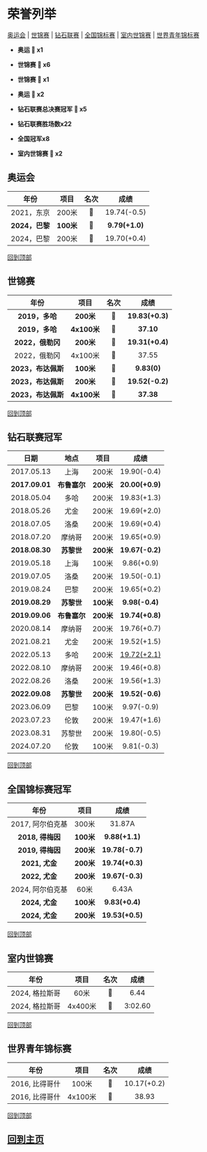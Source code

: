 # 荣誉列举

[奥运会](#奥运会) | [世锦赛](#世锦赛) | [钻石联赛](#钻石联赛冠军) | [全国锦标赛](#全国锦标赛冠军) | [室内世锦赛](#室内世锦赛) | [世界青年锦标赛](#世界青年锦标赛)

- **奥运 🥇 x1**

- **世锦赛 :1st_place_medal: x6**

- **世锦赛 :2nd_place_medal: x1**

- **奥运 :3rd_place_medal: x2**

- **钻石联赛总决赛冠军 :diamond_shape_with_a_dot_inside: x5**

- **钻石联赛胜场数x22**

- **全国冠军x8**

- **室内世锦赛 :2nd_place_medal: x2**

## 奥运会

|      年份      |   项目    |         名次          |      成绩      |
| :------------: | :-------: | :-------------------: | :------------: |
|   2021，东京   |   200米   |   :3rd_place_medal:   |  19.74(-0.5)   |
| **2024，巴黎** | **100米** | **:1st_place_medal:** | **9.79(+1.0)** |
|   2024，巴黎   |   200米   |   :3rd_place_medal:   |  19.70(+0.4)   |

[回到顶部](#荣誉列举)

## 世锦赛

|        年份        |    项目     |         名次          |      成绩       |
| :----------------: | :---------: | :-------------------: | :-------------: |
|   **2019，多哈**   |  **200米**  | **:1st_place_medal:** | **19.83(+0.3)** |
|   **2019，多哈**   | **4x100米** | **:1st_place_medal:** |    **37.10**    |
|  **2022，俄勒冈**  |  **200米**  | **:1st_place_medal:** | **19.31(+0.4)** |
|    2022，俄勒冈    |   4x100米   |   :2nd_place_medal:   |      37.55      |
| **2023，布达佩斯** |  **100米**  | **:1st_place_medal:** |   **9.83(0)**   |
| **2023，布达佩斯** |  **200米**  | **:1st_place_medal:** | **19.52(-0.2)** |
| **2023，布达佩斯** | **4x100米** | **:1st_place_medal:** |    **37.38**    |

[回到顶部](#荣誉列举)

## 钻石联赛冠军

|      日期      |     地点     |   项目    |        成绩        |
| :------------: | :----------: | :-------: | :----------------: |
|   2017.05.13   |     上海     |   200米   |    19.90(-0.4)     |
| **2017.09.01** | **布鲁塞尔** | **200米** |  **20.00(+0.9)**   |
|   2018.05.04   |     多哈     |   200米   |    19.83(+1.3)     |
|   2018.05.26   |     尤金     |   200米   |    19.69(+2.0)     |
|   2018.07.05   |     洛桑     |   200米   |    19.69(+0.4)     |
|   2018.07.20   |    摩纳哥    |   200米   |    19.65(+0.9)     |
| **2018.08.30** |  **苏黎世**  | **200米** |  **19.67(-0.2)**   |
|   2019.05.18   |     上海     |   100米   |     9.86(+0.9)     |
|   2019.07.05   |     洛桑     |   200米   |    19.50(-0.1)     |
|   2019.08.24   |     巴黎     |   200米   |    19.65(+0.2)     |
| **2019.08.29** |  **苏黎世**  | **100米** |   **9.98(-0.4)**   |
| **2019.09.06** | **布鲁塞尔** | **200米** |  **19.74(+0.8)**   |
|   2020.08.14   |    摩纳哥    |   200米   |    19.76(+0.7)     |
|   2021.08.21   |     尤金     |   200米   |    19.52(+1.5)     |
|   2022.05.13   |     多哈     |   200米   | <u>19.72(+2.1)</u> |
|   2022.08.10   |    摩纳哥    |   200米   |    19.46(+0.8)     |
|   2022.08.26   |     洛桑     |   200米   |    19.56(+1.3)     |
| **2022.09.08** |  **苏黎世**  | **200米** |  **19.52(-0.6)**   |
|   2023.06.09   |     巴黎     |   100米   |     9.97(-0.9)     |
|   2023.07.23   |     伦敦     |   200米   |    19.47(+1.6)     |
|   2023.08.31   |    苏黎世    |   200米   |    19.80(-0.5)     |
|   2024.07.20   |     伦敦     |   100米   |     9.81(-0.3)     |

[回到顶部](#荣誉列举)

## 全国锦标赛冠军

|       年份       |   项目    |      成绩       |
| :--------------: | :-------: | :-------------: |
| 2017, 阿尔伯克基 |   300米   |     31.87A      |
| **2018, 得梅因** | **100米** | **9.88(+1.1)**  |
| **2019, 得梅因** | **200米** | **19.78(-0.7)** |
|  **2021, 尤金**  | **200米** | **19.74(+0.3)** |
|  **2022, 尤金**  | **200米** | **19.67(-0.3)** |
| 2024, 阿尔伯克基 |   60米    |      6.43A      |
|  **2024, 尤金**  | **100米** | **9.83(+0.4)**  |
|  **2024, 尤金**  | **200米** | **19.53(+0.5)** |

[回到顶部](#荣誉列举)

## 室内世锦赛

|      年份      |  项目   |       名次        |  成绩   |
| :------------: | :-----: | :---------------: | :-----: |
| 2024, 格拉斯哥 |  60米   | :2nd_place_medal: |  6.44   |
| 2024, 格拉斯哥 | 4x400米 | :2nd_place_medal: | 3:02.60 |

[回到顶部](#荣誉列举)

## 世界青年锦标赛

|      年份      |  项目   |       名次        |    成绩     |
| :------------: | :-----: | :---------------: | :---------: |
| 2016, 比得哥什 |  100米  | :1st_place_medal: | 10.17(+0.2) |
| 2016, 比得哥什 | 4x100米 | :1st_place_medal: |    38.93    |

[回到顶部](#荣誉列举)

## [回到主页](./Noah-Lyles-Profile.md)

